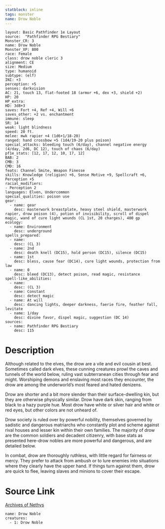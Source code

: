 ```yaml
---
statblock: inline
tags: monster
name: Drow Noble
---
```

```statblock
layout: Basic Pathfinder 1e Layout
source:  "Pathfinder RPG Bestiary"
Monster_CR: 3
name: Drow Noble
Monster_XP: 800
race: Female
class: drow noble cleric 3
alignment: CE
size: Medium
type: humanoid
subtype: (elf)
INI: +3
perception: +5
senses: darkvision
AC: 21, touch 13, flat-footed 18 (armor +6, dex +3, shield +2)
HP: 20
HP_extra: 
HD: 3d8+3
saves: Fort +4, Ref +4, Will +6
saves_other: +2 vs. enchantment
immune: sleep
SR: 14
weak: light blindness
speed: 20 ft.
melee: mwk rapier +4 (1d6+1/18-20)
ranged: hand crossbow +5 (1d4/19-20 plus poison)
special_attacks: bleeding touch (6/day), channel negative energy (4/day, 2d6, DC 12), touch of chaos (6/day)
pf1e_stats: [12, 17, 12, 10, 17, 12]
BAB: 2
CMB: 3
CMD: 16
feats: Channel Smite, Weapon Finesse
skills: Knowledge (religion) +6, Sense Motive +9, Spellcraft +6, Perception +5
racial_modifiers:
- Perception 2
languages: Elven, Undercommon
special_qualities: poison use
gear:
  - name: gear
    desc: masterwork breastplate, heavy steel shield, masterwork rapier, drow poison (4), potion of invisibility, scroll of dispel magic, wand of cure light wounds (CL 1st, 20 charges), 400 gp
ecology:
  - name: Environment
    desc: underground
spells_prepared:
  - name:
    desc: (CL 3)
  - name: 2nd
    desc: death knell (DC15), hold person (DC15), silence (DC15)
  - name: 1st
    desc: bless, cause fear (DC14), cure light wounds, protection from law
  - name: 0
    desc: bleed (DC13), detect poison, read magic, resistance
spell-like_abilities:
  - name:
    desc: (CL 3)
  - name: Constant
    desc: detect magic
  - name: At will
    desc: dancing lights, deeper darkness, faerie fire, feather fall, levitate
  - name: 1/day
    desc: divine favor, dispel magic, suggestion (DC 14)
sources:
  - name: Pathfinder RPG Bestiary
    desc: 115
```
# Description
Although related to the elves, the drow are a vile and evil cousin at best. Sometimes called dark elves, these cunning creatures prowl the caves and tunnels of the world below, ruling vast subterranean cities through fear and might. Worshiping demons and enslaving most races they encounter, the drow are among the underworld’s most feared and hated denizens.

Drow are shorter and a bit more slender than their surface-dwelling kin, but they are otherwise physically similar. Drow have dark skin, ranging from black to a hazy purple hue. Most drow have white or silver hair and white or red eyes, but other colors are not unheard of.

Drow society is ruled over by powerful nobility, themselves governed by sadistic and dangerous matriarchs who constantly plot and scheme against rival houses and lesser kin within their own families. The majority of drow are the common soldiers and decadent citizenry, with base stats as presented here-drow nobles are more powerful and dangerous, and are detailed below.

In combat, drow are thoroughly ruthless, with little regard for fairness or mercy. They prefer to attack from ambush or to lure enemies into situations where they clearly have the upper hand. If things turn against them, drow are quick to flee, leaving slaves and minions to cover their escape.
# Source Link
[Archives of Nethys](https://aonprd.com/MonsterDisplay.aspx?ItemName=Drow%20Noble)
```encounter-table
name: Drow Noble
creatures:
  - 1: Drow Noble
```
